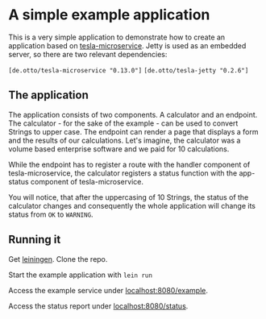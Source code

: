 # A simple example application

This is a very simple application to demonstrate how to create an application based on 
[tesla-microservice](https://github.com/otto-de/tesla-microservice). 
Jetty is used as an embedded server, so there are two relevant dependencies:

`[de.otto/tesla-microservice "0.13.0"]`
`[de.otto/tesla-jetty "0.2.6"]`


## The application

The application consists of two components. A calculator and an endpoint.
The calculator - for the sake of the example - can be used to convert Strings to upper case. 
The endpoint can render a page that displays a form and the results of our calculations. 
Let's imagine, the calculator was a volume based enterprise software and we paid for 
10 calculations.

While the endpoint has to register a route with the handler component of tesla-microservice, 
the calculator registers a status function with the app-status component of tesla-microservice.

You will notice, that after the uppercasing of 10 Strings, the status of the calculator changes
and consequently the whole application will change its status from `OK` to `WARNING`.


## Running it

Get [leiningen](http://leiningen.org/#install). Clone the repo. 

Start the example application with `lein run`

Access the example service under [localhost:8080/example](http://localhost:8080/example).

Access the status report under [localhost:8080/status](http://localhost:8080/status).
